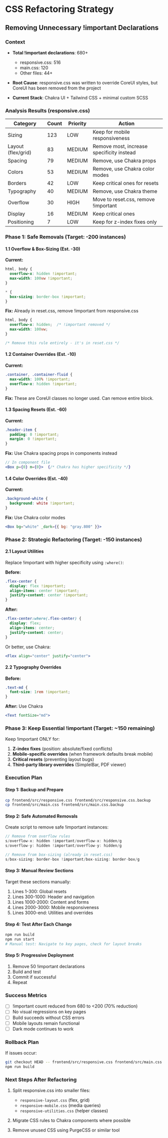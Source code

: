 # CSS Refactoring Strategy
## Removing Unnecessary !important Declarations

### Context
- **Total !important declarations**: 680+
  - responsive.css: 516
  - main.css: 120
  - Other files: 44+

- **Root Cause**: responsive.css was written to override CoreUI styles, but CoreUI has been removed from the project
- **Current Stack**: Chakra UI + Tailwind CSS + minimal custom SCSS

### Analysis Results (responsive.css)

| Category | Count | Priority | Action |
|----------|-------|----------|---------|
| Sizing | 123 | LOW | Keep for mobile responsiveness |
| Layout (flex/grid) | 83 | MEDIUM | Remove most, increase specificity instead |
| Spacing | 79 | MEDIUM | Remove, use Chakra props |
| Colors | 53 | MEDIUM | Remove, use Chakra color modes |
| Borders | 42 | LOW | Keep critical ones for resets |
| Typography | 40 | MEDIUM | Remove, use Chakra theme |
| Overflow | 30 | HIGH | Move to reset.css, remove !important |
| Display | 16 | MEDIUM | Keep critical ones |
| Positioning | 7 | LOW | Keep for z-index fixes only |

### Phase 1: Safe Removals (Target: -200 instances)

#### 1.1 Overflow & Box-Sizing (Est. -30)
**Current:**
```css
html, body {
  overflow-x: hidden !important;
  max-width: 100vw !important;
}

* {
  box-sizing: border-box !important;
}
```

**Fix:** Already in reset.css, remove !important from responsive.css
```css
html, body {
  overflow-x: hidden;  /* !important removed */
  max-width: 100vw;
}

/* Remove this rule entirely - it's in reset.css */
```

#### 1.2 Container Overrides (Est. -10)
**Current:**
```css
.container, .container-fluid {
  max-width: 100% !important;
  overflow-x: hidden !important;
}
```

**Fix:** These are CoreUI classes no longer used. Can remove entire block.

#### 1.3 Spacing Resets (Est. -60)
**Current:**
```css
.header-item {
  padding: 0 !important;
  margin: 0 !important;
}
```

**Fix:** Use Chakra spacing props in components instead
```jsx
// In component file
<Box p={0} m={0}>  {/* Chakra has higher specificity */}
```

#### 1.4 Color Overrides (Est. -40)
**Current:**
```css
.background-white {
  background: white !important;
}
```

**Fix:** Use Chakra color modes
```jsx
<Box bg="white" _dark={{ bg: "gray.800" }}>
```

### Phase 2: Strategic Refactoring (Target: -150 instances)

#### 2.1 Layout Utilities
Replace !important with higher specificity using `:where()`:

**Before:**
```css
.flex-center {
  display: flex !important;
  align-items: center !important;
  justify-content: center !important;
}
```

**After:**
```css
.flex-center:where(.flex-center) {
  display: flex;
  align-items: center;
  justify-content: center;
}
```

Or better, use Chakra:
```jsx
<Flex align="center" justify="center">
```

#### 2.2 Typography Overrides
**Before:**
```css
.text-md {
  font-size: 1rem !important;
}
```

**After:** Use Chakra
```jsx
<Text fontSize="md">
```

### Phase 3: Keep Essential !important (Target: ~150 remaining)

Keep !important ONLY for:
1. **Z-index fixes** (position: absolute/fixed conflicts)
2. **Mobile-specific overrides** (when framework defaults break mobile)
3. **Critical resets** (preventing layout bugs)
4. **Third-party library overrides** (SimplelBar, PDF viewer)

### Execution Plan

#### Step 1: Backup and Prepare
```bash
cp frontend/src/responsive.css frontend/src/responsive.css.backup
cp frontend/src/main.css frontend/src/main.css.backup
```

#### Step 2: Safe Automated Removals
Create script to remove safe !important instances:
```javascript
// Remove from overflow rules
s/overflow-x: hidden !important/overflow-x: hidden/g
s/overflow-y: hidden !important/overflow-y: hidden/g

// Remove from box-sizing (already in reset.css)
s/box-sizing: border-box !important/box-sizing: border-box/g
```

#### Step 3: Manual Review Sections
Target these sections manually:
1. Lines 1-300: Global resets
2. Lines 300-1000: Header and navigation
3. Lines 1000-2000: Content and forms
4. Lines 2000-3000: Mobile responsiveness
5. Lines 3000-end: Utilities and overrides

#### Step 4: Test After Each Change
```bash
npm run build
npm run start
# Manual test: Navigate to key pages, check for layout breaks
```

#### Step 5: Progressive Deployment
1. Remove 50 !important declarations
2. Build and test
3. Commit if successful
4. Repeat

### Success Metrics
- [ ] !important count reduced from 680 to <200 (70% reduction)
- [ ] No visual regressions on key pages
- [ ] Build succeeds without CSS errors
- [ ] Mobile layouts remain functional
- [ ] Dark mode continues to work

### Rollback Plan
If issues occur:
```bash
git checkout HEAD -- frontend/src/responsive.css frontend/src/main.css
npm run build
```

### Next Steps After Refactoring
1. Split responsive.css into smaller files:
   - `responsive-layout.css` (flex, grid)
   - `responsive-mobile.css` (media queries)
   - `responsive-utilities.css` (helper classes)

2. Migrate CSS rules to Chakra components where possible

3. Remove unused CSS using PurgeCSS or similar tool
